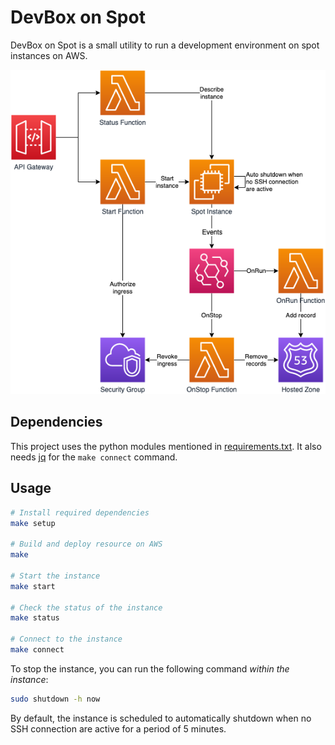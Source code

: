 DevBox on Spot
==============

DevBox on Spot is a small utility to run a development environment on spot instances on AWS.

![Architecture Diagram](architecture.png)

## Dependencies

This project uses the python modules mentioned in [requirements.txt](requirements.txt). It also needs [jq](https://stedolan.github.io/jq/) for the `make connect` command.

## Usage

```bash
# Install required dependencies
make setup

# Build and deploy resource on AWS
make

# Start the instance
make start

# Check the status of the instance
make status

# Connect to the instance
make connect
```

To stop the instance, you can run the following command _within the instance_:

```bash
sudo shutdown -h now
```

By default, the instance is scheduled to automatically shutdown when no SSH connection are active for a period of 5 minutes.